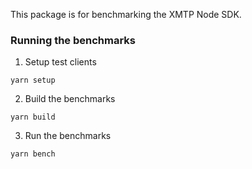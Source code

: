 This package is for benchmarking the XMTP Node SDK.

### Running the benchmarks

1. Setup test clients

```
yarn setup
```

2. Build the benchmarks

```
yarn build
```

3. Run the benchmarks

```
yarn bench
```
